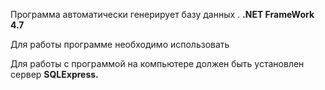 ﻿﻿﻿Программа автоматически генерирует базу данных .  **.NET FrameWork 4.7**Для работы программе необходимо использовать Для работы с программой на компьютере должен быть установлен сервер **SQLExpress.**~~~~